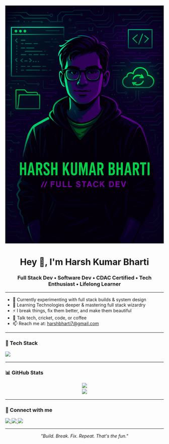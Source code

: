 <!--## Hi there 👋

<!--
**harshbharti7/harshbharti7** is a ✨ _special_ ✨ repository because its `README.md` (this file) appears on your GitHub profile.

Here are some ideas to get you started:

- 🔭 I’m currently working on ...
- 🌱 I’m currently learning ...
- 👯 I’m looking to collaborate on ...
- 🤔 I’m looking for help with ...
- 💬 Ask me about ..
- 📫 How to reach me: ...
- 😄 Pronouns: ...
- ⚡ Fun fact: ...
-->

<p align="center">
  <img src="banner.png" alt="Harsh Kumar Bharti Banner" />
</p>

<h1 align="center">Hey 👋, I'm Harsh Kumar Bharti</h1>
<h3 align="center">Full Stack Dev • Software Dev • CDAC Certified • Tech Enthusiast • Lifelong Learner </h3>

---

- 🔭 Currently experimenting with full stack builds & system design  
- 🧠 Learning Technologies deeper & mastering full stack wizardry  
- ⚡ I break things, fix them better, and make them beautiful  
- 💬 Talk tech, cricket, code, or coffee  
- 📫 Reach me at: [harshbharti7@gmail.com](mailto:harshbharti7@gmail.com)

---

### 🧰 Tech Stack
<p align="left">
  <img src="https://skillicons.dev/icons?i=java,spring,react,dotnet,csharp,js,html,css,mysql,github,vscode" />
</p>

---

### 📊 GitHub Stats
<p align="center">
  <img src="https://github-readme-stats.vercel.app/api?username=harshbharti7&show_icons=true&theme=radical" />
  <br/>
  <img src="https://github-readme-streak-stats.herokuapp.com/?user=harshbharti7&theme=radical"/>
</p>

---

### 🔗 Connect with me
<p>
  <a href="https://linkedin.com/in/harsh-kumar-bharti-385b601ba" target="_blank">
    <img src="https://img.shields.io/badge/LinkedIn-%230077B5.svg?&style=for-the-badge&logo=linkedin&logoColor=white" />
  </a>
  <a href="mailto:harshbharti7@gmail.com">
    <img src="https://img.shields.io/badge/Gmail-D14836?style=for-the-badge&logo=gmail&logoColor=white" />
  </a>
  <a href="https://github.com/harshbharti7">
    <img src="https://img.shields.io/badge/GitHub-100000?style=for-the-badge&logo=github&logoColor=white" />
  </a>
</p>

---

<p align="center"><i>"Build. Break. Fix. Repeat. That's the fun."</i></p>

